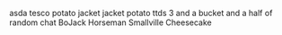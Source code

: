 asda
tesco
potato
jacket
jacket potato
ttds 3
and a bucket and a half
of random chat
BoJack Horseman
Smallville
Cheesecake
